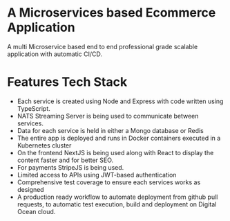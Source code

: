 # A Microservices based Ecommerce Application

A multi Microservice based end to end professional grade scalable application with automatic CI/CD.

# Features Tech Stack

  -  Each service is created using Node and Express with code written using TypeScript.
  -  NATS Streaming Server is being used to communicate between services.
  -  Data for each service is held in either a Mongo database or Redis
  -  The entire app is deployed and runs in Docker containers executed in a Kubernetes cluster
  -  On the frontend NextJS is being used along with React to display the content faster and for better SEO. 
  -  For payments StripeJS is being used.
  -  Limited access to APIs using JWT-based authentication
  -  Comprehensive test coverage to ensure each services works as designed
  -  A production ready workflow to automate deployment from github pull requests, to automatic test execution, build and deployment on Digital Ocean cloud.
